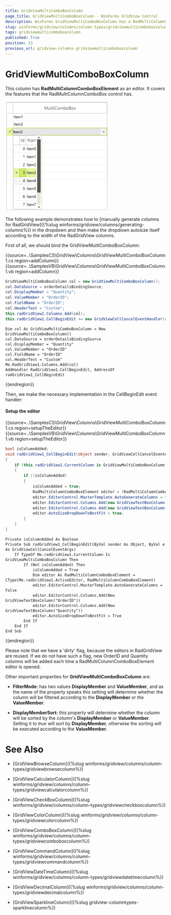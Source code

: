 ```yaml
---
title: GridViewMultiComboBoxColumn
page_title: GridViewMultiComboBoxColumn - WinForms GridView Control
description: WinForms GridViewMultiComboBoxColumn has a RadMultiColumnComboBoxElement as an editor. It covers the features that the RadMultiColumnComboBox control has.
slug: winforms/gridview/columns/column-types/gridviewmulticomboboxcolumn
tags: gridviewmulticomboboxcolumn
published: True
position: 13
previous_url: gridview-columns-gridviewmulticomboboxcolumn
---
```


# GridViewMultiComboBoxColumn

This column has __RadMultiColumnComboBoxElement__ as an editor. It covers the features that the RadMultiColumnComboBox control has.

![WinForms RadGridView GridViewMultiComboBoxColumn](images/gridview-columns-gridviewmulticomboboxcolumn001.png)

The following example demonstrates how to [manually generate columns for RadGridView]({%slug winforms/gridview/columns/generating-columns%}) in the dropdown and then make the dropdown autosize itself according to the width of the RadGridView columns.

First of all, we should bind the GridViewMultiComboBoxColumn:

{{source=..\SamplesCS\GridView\Columns\GridViewMultiComboBoxColumn1.cs region=addColumn}} 
{{source=..\SamplesVB\GridView\Columns\GridViewMultiComboBoxColumn1.vb region=addColumn}} 

````C#
GridViewMultiComboBoxColumn col = new GridViewMultiComboBoxColumn();
col.DataSource = orderDetailsBindingSource;
col.DisplayMember = "Quantity";
col.ValueMember = "OrderID";
col.FieldName = "OrderID";
col.HeaderText = "Custom";
this.radGridView1.Columns.Add(col);
this.radGridView1.CellBeginEdit += new GridViewCellCancelEventHandler(radGridView1_CellBeginEdit);

````
````VB.NET
Dim col As GridViewMultiComboBoxColumn = New GridViewMultiComboBoxColumn()
col.DataSource = orderDetailsBindingSource
col.DisplayMember = "Quantity"
col.ValueMember = "OrderID"
col.FieldName = "OrderID"
col.HeaderText = "Custom"
Me.RadGridView1.Columns.Add(col)
AddHandler RadGridView1.CellBeginEdit, AddressOf radGridView1_CellBeginEdit

````

{{endregion}}

Then, we make the necessary implementation in the CellBeginEdit event handler:

#### Setup the editor

{{source=..\SamplesCS\GridView\Columns\GridViewMultiComboBoxColumn1.cs region=setupTheEditor}} 
{{source=..\SamplesVB\GridView\Columns\GridViewMultiComboBoxColumn1.vb region=setupTheEditor}} 

````C#
bool isColumnAdded;
void radGridView1_CellBeginEdit(object sender, GridViewCellCancelEventArgs e)
{
    if (this.radGridView1.CurrentColumn is GridViewMultiComboBoxColumn)
    {
        if (!isColumnAdded)
        {
            isColumnAdded = true;
            RadMultiColumnComboBoxElement editor = (RadMultiColumnComboBoxElement)this.radGridView1.ActiveEditor;
            editor.EditorControl.MasterTemplate.AutoGenerateColumns = false;
            editor.EditorControl.Columns.Add(new GridViewTextBoxColumn("OrderID"));
            editor.EditorControl.Columns.Add(new GridViewTextBoxColumn("Quantity"));
            editor.AutoSizeDropDownToBestFit = true;
        }
    }
}

````
````VB.NET
Private isColumnAdded As Boolean
Private Sub radGridView1_CellBeginEdit(ByVal sender As Object, ByVal e As GridViewCellCancelEventArgs)
    If TypeOf Me.radGridView1.CurrentColumn Is GridViewMultiComboBoxColumn Then
        If (Not isColumnAdded) Then
            isColumnAdded = True
            Dim editor As RadMultiColumnComboBoxElement = CType(Me.radGridView1.ActiveEditor, RadMultiColumnComboBoxElement)
            editor.EditorControl.MasterTemplate.AutoGenerateColumns = False
            editor.EditorControl.Columns.Add(New GridViewTextBoxColumn("OrderID"))
            editor.EditorControl.Columns.Add(New GridViewTextBoxColumn("Quantity"))
            editor.AutoSizeDropDownToBestFit = True
        End If
    End If
End Sub

````

{{endregion}}

Please note that we have a 'dirty' flag, because the editors in RadGridView are reused. If we do not have such a flag, new OrderID and Quantity columns will be added each time a RadMultiColumnComboBoxElement editor is opened. 



Other important properties for __GridViewMultiComboBoxColumn__ are:

* __FilterMode:__ has two values __DisplayMember__ and __ValueMember__, and as the name of the property speaks this setting will determine whether the column will be filtered according to the __DisplayMember__ or the __ValueMember__.

* __DisplayMemberSort:__ this property will determine whether the column will be sorted by the column's __DisplayMember__ or __ValueMember__.  Setting it to *true* will sort by __DisplayMember__, otherwise the sorting will be executed according to the __ValueMember__.

# See Also

* [GridViewBrowseColumn]({%slug winforms/gridview/columns/column-types/gridviewbrowsecolumn%})

* [GridViewCalculatorColumn]({%slug winforms/gridview/columns/column-types/gridviewcalculatorcolumn%})

* [GridViewCheckBoxColumn]({%slug winforms/gridview/columns/column-types/gridviewcheckboxcolumn%})

* [GridViewColorColumn]({%slug winforms/gridview/columns/column-types/gridviewcolorcolumn%})

* [GridViewComboBoxColumn]({%slug winforms/gridview/columns/column-types/gridviewcomboboxcolumn%})

* [GridViewCommandColumn]({%slug winforms/gridview/columns/column-types/gridviewcommandcolumn%})

* [GridViewDateTimeColumn]({%slug winforms/gridview/columns/column-types/gridviewdatetimecolumn%})

* [GridViewDecimalColumn]({%slug winforms/gridview/columns/column-types/gridviewdecimalcolumn%})

* [GridViewSparklineColumn]({%slug gridview-columntypes-sparklinecolumn%})

